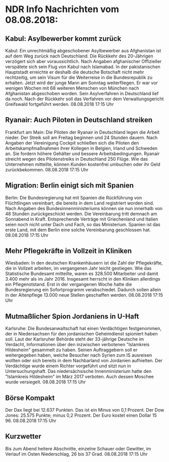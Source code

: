 # NDR Info Nachrichten vom 08.08.2018:


## Kabul: Asylbewerber kommt zurück
Kabul: Ein unrechtmäßig abgeschobener Asylbewerber aus Afghanistan ist auf dem Weg zurück nach Deutschland. Die Rückkehr des 20-Jährigen verzögert sich aber voraussichtlich. Nach Angaben afghanischer Offizieller verspätete sich sein Flug von Kabul nach Islamabad. In der pakistanischen Hauptstadt erreichte er deshalb die deutsche Botschaft nicht mehr rechtzeitig, um sein Visum für die Weiterreise in die Bundesrepublik zu erhalten. Jetzt wird der junge Mann am Sonntag weiterfliegen. Er war vor wenigen Wochen mit 68 weiteren Menschen von München nach Afghanistan abgeschoben worden. Sein Asylverfahren in Deutschland lief da noch. Nach der Rückkehr soll das Verfahren vor dem Verwaltungsgericht Greifswald fortgeführt werden. 08.08.2018 17:15 Uhr 

## Ryanair: Auch Piloten in Deutschland streiken
Frankfurt am Main: Die Piloten der Ryanair in Deutschland legen die Arbeit nieder. Der Streik soll am Freitag beginnen und 24 Stunden dauern. Nach Angaben der Vereinigung Cockpit schließen sich die Piloten den Arbeitskampfmaßnahmen ihrer Kollegen in Belgien, Irland und Schweden an. Sie fordern höhere Gehälter und bessere Arbeitsbedingungen. Ryanair streicht wegen des Pilotenstreiks in Deutschland 250 Flüge. Wie das Unternehmen mitteilte, können Kunden kostenfrei umbuchen oder ihr Geld zurückbekommen. 08.08.2018 17:15 Uhr 

## Migration: Berlin einigt sich mit Spanien
Berlin: Die Bundesregierung hat mit Spanien die Rückführung von Flüchtlingen vereinbart, die bereits in dem Land registriert worden sind. Nach Angaben des Bundesinnenministeriums können sie nun innerhalb von 48 Stunden zurückgeschickt werden. Die Vereinbarung tritt demnach am Sonnabend in Kraft. Entsprechende Verträge mit Griechenland und Italien seien noch nicht unter Dach und Fach, so das Ministerium. Spanien ist das erste Land, mit dem Berlin eine solche Vereinbarung geschlossen hat. 08.08.2018 17:15 Uhr 

## Mehr Pflegekräfte in Vollzeit in Kliniken
Wiesbaden: In den deutschen Krankenhäusern ist die Zahl der Pflegekräfte, die in Vollzeit arbeiten, im vergangenen Jahr leicht gestiegen. Wie das Statistische Bundesamt mitteilte, waren es 328.500 Mitarbeiter und damit 3.400 mehr als im Jahr 2016. Insgesamt herrscht in den Kliniken allerdings ein Pflegenotstand. Erst in der vergangenen Woche hatte die Bundesregierung ein Sofortprogramm verabschiedet. Dadurch sollen allein in der Altenpflege 13.000 neue Stellen geschaffen werden. 08.08.2018 17:15 Uhr 

## Mutmaßlicher Spion Jordaniens in U-Haft
Karlsruhe: Die Bundesanwaltschaft hat einen Verdächtigen festgenommen, der in Niedersachsen für den jordanischen Geheimdienst spioniert haben soll. Laut der Karlsruher Behörde steht der 33-jährige Deutsche im Verdacht, Informationen über den inzwischen verbotenen "Islamkreis Hildesheim" gesammelt zu haben. Seinen Auftraggebern soll er weitergegeben haben, welche Besucher nach Syrien zum IS ausreisen wollten oder sich bereits in dem Nachbarland von Jordanien aufhielten. Der Verdächtige wurde einem Richter vorgeführt und sitzt nun in Untersuchungshaft. Das niedersächsische Innenministerium hatte den "Islamkreis Hildesheim" im März 2017 verboten. Auch dessen Moschee wurde versiegelt. 08.08.2018 17:15 Uhr 

## Börse Kompakt
Der Dax liegt bei 12.637 Punkten. Das ist ein Minus von 0,1 Prozent. Der Dow Jones: 25.575 Punkte; minus 0,2 Prozent. Der Euro kostet einen Dollar 15  96. 08.08.2018 17:15 Uhr 

## Kurzwetter
Bis zum Abend heitere Abschnitte, einzelne Schauer oder Gewitter, im Verlauf im Osten Niederschlag, 26 bis 37 Grad. 08.08.2018 17:15 Uhr 
